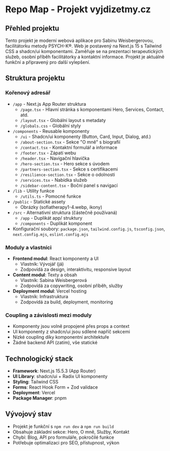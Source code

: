 # Repo Map - Projekt vyjdizetmy.cz

## Přehled projektu
Tento projekt je moderní webová aplikace pro Sabinu Weisbergerovou, facilitátorku metody PSYCH-K®. Web je postavený na Next.js 15 s Tailwind CSS a shadcn/ui komponentami. Zaměřuje se na prezentaci terapeutických služeb, osobní příběh facilitátorky a kontaktní informace. Projekt je aktuálně funkční a připravený pro další vylepšení.

## Struktura projektu

### Kořenový adresář
- `/app` - Next.js App Router struktura
  - `/page.tsx` - Hlavní stránka s komponentami Hero, Services, Contact, atd.
  - `/layout.tsx` - Globální layout s metadaty
  - `/globals.css` - Globální styly
- `/components` - Reusable komponenty
  - `/ui` - Shadcn/ui komponenty (Button, Card, Input, Dialog, atd.)
  - `/about-section.tsx` - Sekce "O mně" s biografií
  - `/contact.tsx` - Kontaktní formulář a informace
  - `/footer.tsx` - Zápatí webu
  - `/header.tsx` - Navigační hlavička
  - `/hero-section.tsx` - Hero sekce s úvodem
  - `/partners-section.tsx` - Sekce s certifikacemi
  - `/resilience-section.tsx` - Sekce o odolnosti
  - `/services.tsx` - Nabídka služeb
  - `/sidebar-content.tsx` - Boční panel s navigací
- `/lib` - Utility funkce
  - `/utils.ts` - Pomocné funkce
- `/public` - Statické assety
  - Obrázky (sofiatherapy1-4.webp, ikony)
- `/src` - Alternativní struktura (částečně používaná)
  - `/app` - Duplikát app/ struktury
  - `/components` - Duplikát komponent
- Konfigurační soubory: `package.json`, `tailwind.config.js`, `tsconfig.json`, `next.config.mjs`, `eslint.config.mjs`

### Moduly a vlastníci
- **Frontend modul**: React komponenty a UI
  - Vlastník: Vývojář (já)
  - Zodpovídá za design, interaktivitu, responsive layout
- **Content modul**: Texty a obsah
  - Vlastník: Sabina Weisbergerová
  - Zodpovídá za copywriting, osobní příběh, služby
- **Deployment modul**: Vercel hosting
  - Vlastník: Infrastruktura
  - Zodpovídá za build, deployment, monitoring

### Coupling a závislosti mezi moduly
- Komponenty jsou volně propojené přes props a context
- UI komponenty z shadcn/ui jsou sdílené napříč sekcemi
- Nízké coupling díky komponentní architektuře
- Žádné backend API (zatím), vše statické

## Technologický stack
- **Framework**: Next.js 15.5.3 (App Router)
- **UI Library**: shadcn/ui + Radix UI komponenty
- **Styling**: Tailwind CSS
- **Forms**: React Hook Form + Zod validace
- **Deployment**: Vercel
- **Package Manager**: pnpm

## Vývojový stav
- Projekt je funkční s `npm run dev` a `npm run build`
- Obsahuje základní sekce: Hero, O mně, Služby, Kontakt
- Chybí: Blog, API pro formuláře, pokročilé funkce
- Potřebuje optimalizaci pro SEO, přístupnost, výkon